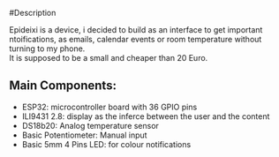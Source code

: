 #Description

Epideixi is a device, i decided to build as an interface to get important ntoifications, as emails, calendar events or 
room temperature without turning to my phone.  
It is supposed to be a small and cheaper than 20 Euro.  
  
## Main Components:  
- ESP32: microcontroller board with 36 GPIO pins
- ILI9431 2.8: display as the inferce between the user and the content  
- DS18b20: Analog temperature sensor  
- Basic Potentiometer: Manual input  
- Basic  5mm 4 Pins LED: for colour notifications    
  

